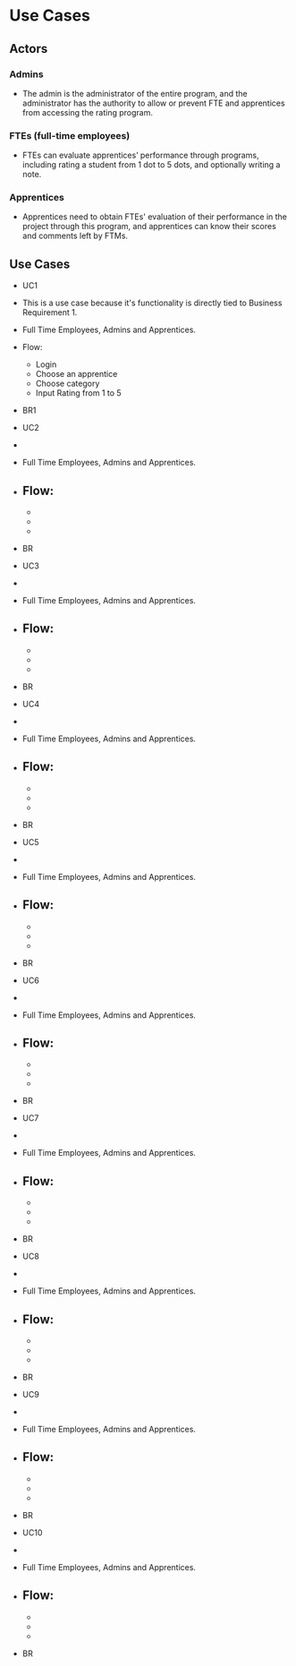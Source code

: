 # **Use Cases**
## **Actors**
### Admins
- The admin is the administrator of the entire program, and the administrator has the authority to allow or prevent FTE and apprentices from accessing the rating program.

### FTEs (full-time employees)
- FTEs can evaluate apprentices’ performance through programs, including rating a student from 1 dot to 5 dots, and optionally writing a note.

### Apprentices
- Apprentices need to obtain FTEs' evaluation of their performance in the project through this program, and apprentices can know their scores and comments left by FTMs.

## **Use Cases**
- UC1
- This is a use case because it's functionality is directly tied to Business Requirement 1.
- Full Time Employees, Admins and Apprentices.
- Flow:
  - Login
  - Choose an apprentice
  - Choose category
  - Input Rating from 1 to 5
- BR1

- UC2
- 
- Full Time Employees, Admins and Apprentices.
- Flow:
  - 
  - 
  - 
  - 
- BR


- UC3
- 
- Full Time Employees, Admins and Apprentices.
- Flow:
  - 
  - 
  - 
  - 
- BR

- UC4
- 
- Full Time Employees, Admins and Apprentices.
- Flow:
  - 
  - 
  - 
  - 
- BR

- UC5
- 
- Full Time Employees, Admins and Apprentices.
- Flow:
  - 
  - 
  - 
  - 
- BR

- UC6
- 
- Full Time Employees, Admins and Apprentices.
- Flow:
  - 
  - 
  - 
  - 
- BR

- UC7
- 
- Full Time Employees, Admins and Apprentices.
- Flow:
  - 
  - 
  - 
  - 
- BR

- UC8
- 
- Full Time Employees, Admins and Apprentices.
- Flow:
  - 
  - 
  - 
  - 
- BR

- UC9
- 
- Full Time Employees, Admins and Apprentices.
- Flow:
  - 
  - 
  - 
  - 
- BR

- UC10
- 
- Full Time Employees, Admins and Apprentices.
- Flow:
  - 
  - 
  - 
  - 
- BR
